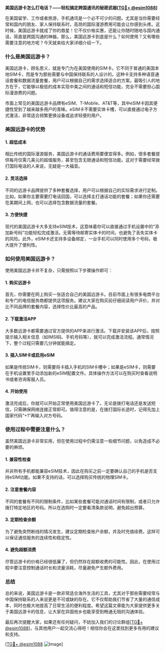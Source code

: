 **美国远游卡怎么打电话？——轻松搞定跨国通讯的秘密武器[[TG💪+ @esim1088](https://t.me/s/esim1088)]**

在美国留学、工作或者旅游，手机通讯是一个必不可少的问题。尤其是当你需要经常和国内的朋友、家人保持联系时，高昂的国际漫游费用可能会让你感到头疼。这时候，美国远游卡就成了你的救星！它不仅价格实惠，还能让你随时随地与国内通话，简直是跨国沟通的神器。那么，美国远游卡到底是什么？如何使用？又有哪些需要注意的地方呢？今天就来给大家详细介绍一下。

### **什么是美国远游卡？**

美国远游卡，顾名思义，就是专门为在美国使用的SIM卡。它不同于普通的美国本地SIM卡，而是专为那些需要与中国保持联系的人设计的。这种卡支持多种语音通话套餐和数据流量套餐，用户可以根据自己的需求选择适合的方案。最吸引人的地方在于，它能够以极低的成本实现中美之间的通话和短信功能，完全不需要担心国际漫游费的问题。

市面上常见的美国远游卡品牌有eSIM、T-Mobile、AT&T等，其中eSIM卡因其便捷性受到了越来越多用户的青睐。eSIM卡不需要实体卡槽，可以直接通过电子方式激活，非常适合频繁更换设备或追求轻便的用户。

### **美国远游卡的优势**

#### **1. 超低成本**
相比传统的国际漫游服务，美国远游卡的通话费用要便宜得多。例如，很多套餐提供每月仅需几美元的超值服务，甚至包含无限通话和短信功能。这对于需要经常拨打国际电话的人来说，无疑是一大福音。

#### **2. 灵活选择**
不同的远游卡品牌提供了多种套餐选择，用户可以根据自己的实际需求进行定制。比如，如果你主要需要打电话回国，可以选择主打通话功能的套餐；如果你还需要在美期间上网，也可以选择包含数据流量的套餐。

#### **3. 方便快捷**
现代的美国远游卡大多支持eSIM技术，这意味着你可以直接通过手机设置中的“添加新号码”功能轻松完成激活。无需等待邮寄实体卡的时间，也避免了丢失实体卡的风险。此外，eSIM卡还支持多设备绑定，一台手机可以同时使用多个号码，极大提升了便利性。

### **如何使用美国远游卡？**

使用美国远游卡并不复杂，只需按照以下步骤操作即可：

#### **1. 购买远游卡**
首先，你需要在网上购买一张适合自己的美国远游卡。目前市面上有很多电商平台和专门的电信服务商都提供这项服务。建议大家在购买前仔细阅读用户评价，并对比不同品牌的套餐内容，选择性价比最高的产品。

#### **2. 下载激活APP**
大多数远游卡都需要通过官方提供的APP来进行激活。下载并安装该APP后，按照提示输入相关信息（如IMSI码、手机号码等），就可以完成激活流程。通常情况下，整个过程只需要几分钟就能搞定。

#### **3. 插入SIM卡或启用eSIM**
如果是传统SIM卡，则需要将卡插入手机的SIM卡槽中；如果是eSIM卡，则需要在手机设置里手动添加新的eSIM配置文件。具体操作方法可以在购买时查看说明书或者咨询客服人员。

#### **4. 开始使用**
激活完成后，你就可以开始正常使用美国远游卡了。无论是拨打电话还是发送短信，只需确保网络连接正常即可。值得注意的是，在拨打国际长途时，记得先加上国家代码“+1”再输入对方号码。

### **使用过程中需要注意什么？**

虽然美国远游卡非常实用，但在使用过程中仍需注意一些细节问题，以免造成不必要的麻烦。

#### **1. 兼容性检查**
并非所有手机都能兼容eSIM技术，因此在购买之前一定要确认自己的手机是否支持eSIM功能。如果不支持的话，可以选择购买传统的物理SIM卡。

#### **2. 注意套餐内容**
不同的套餐有不同的限制条件，比如某些套餐可能对通话时间有限制，或者只允许拨打特定地区的号码。所以在选购时一定要看清条款说明，避免超出预算。

#### **3. 定期检查余额**
为了避免突然断线的情况发生，建议定期检查账户余额，并及时充值续费。这样可以保证通信服务的连续性和稳定性。

#### **4. 避免超额消费**
尽管远游卡的价格已经很低廉了，但仍然存在超额收费的可能性。因此，在使用过程中要注意控制通话时长和流量消耗，尽量避免产生额外费用。

### **总结**

总的来说，美国远游卡是一款非常适合海外生活的工具，尤其对于那些需要经常与中国保持联系的人来说更是不可或缺的存在。它不仅帮助我们节省了大量的通信成本，同时也极大地提高了日常生活的便利程度。希望这篇文章能为大家提供更多关于美国远游卡的信息，让大家在异国他乡也能享受到畅通无阻的沟通体验。

最后再次提醒大家，如果还有任何疑问，不妨加入我们的讨论群组[[TG💪+ @esim1088](https://t.me/s/esim1088)]，与其他用户一起交流心得吧！相信你会在这里找到更多有用的建议和支持。

[[TG💪+ @esim1088](https://t.me/s/esim1088) ![Image](https://i.postimg.cc/4NQfJmqS/Snipaste-2025-05-13-00-14-12.png)]